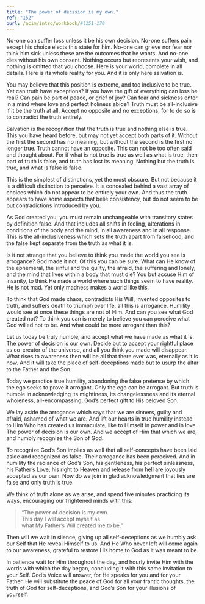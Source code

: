 ```yaml
---
title: "The power of decision is my own."
ref: "152"
burl: /acim/intro/workbook/#l151-170
---
```


No-one can suffer loss unless it be his own decision. No-one suffers
pain except his choice elects this state for him. No-one can grieve nor
fear nor think him sick unless these are the outcomes that he wants. And
no-one dies without his own consent. Nothing occurs but represents your
wish, and nothing is omitted that you choose. Here is your world,
complete in all details. Here is its whole reality for you. And it is
only here salvation is.

You may believe that this position is extreme, and too inclusive to be
true. Yet can truth have exceptions? If you have the gift of everything
can loss be real? Can pain be part of peace, or grief of joy? Can fear
and sickness enter in a mind where love and perfect holiness abide?
Truth must be all-inclusive if it be the truth at all. Accept no
opposite and no exceptions, for to do so is to contradict the truth
entirely.

Salvation is the recognition that the truth is true and nothing else is
true. This you have heard before, but may not yet accept both parts of
it. Without the first the second has no meaning, but without the second
is the first no longer true. Truth cannot have an opposite. This can not
be too often said and thought about. For if what is not true is true as
well as what is true, then part of truth is false, and truth has lost
its meaning. Nothing but the truth is true, and what is false is false.

This is the simplest of distinctions, yet the most obscure. But not
because it is a difficult distinction to perceive. It is concealed
behind a vast array of choices which do not appear to be entirely your
own. And thus the truth appears to have some aspects that belie
consistency, but do not seem to be but contradictions introduced by you.

As God created you, you must remain unchangeable with transitory states
by definition false. And that includes all shifts in feeling,
alterations in conditions of the body and the mind, in all awareness and
in all response. This is the all-inclusiveness which sets the truth
apart from falsehood, and the false kept separate from the truth as what
it is.

Is it not strange that you believe to think you made the world
you see is arrogance? God made it not. Of this you can be sure. What can
He know of the ephemeral, the sinful and the guilty, the afraid, the
suffering and lonely, and the mind that lives within a body that must
die? You but accuse Him of insanity, to think He made a world where such
things seem to have reality. He is not mad. Yet only madness makes a
world like this.

To think that God made chaos, contradicts His Will, invented opposites
to truth, and suffers death to triumph over life, all this is arrogance.
Humility would see at once these things are not of Him. And can you see
what God created not? To think you can is merely to believe you can
perceive what God willed not to be. And what could be more arrogant than
this?

Let us today be truly humble, and accept what we have made as what it
is. The power of decision is our own. Decide but to accept your rightful
place as co-creator of the universe, and all you think you made will
disappear. What rises to awareness then will be all that there ever was,
eternally as it is now. And it will take the place of self-deceptions
made but to usurp the altar to the Father and the Son.

Today we practice true humility, abandoning the false pretense by which
the ego seeks to prove it arrogant. Only the ego can be arrogant. But
truth is humble in acknowledging its mightiness, its changelessness and
its eternal wholeness, all-encompassing, God’s perfect gift to His
beloved Son.

We lay aside the arrogance which says that we are sinners, guilty and
afraid, ashamed of what we are. And lift our hearts in true humility
instead to Him Who has created us immaculate, like to Himself in power
and in love. The power of decision is our own. And we accept of Him that
which we are, and humbly recognize the Son of God.

To recognize God’s Son implies as well that all self-concepts have been
laid aside and recognized as false. Their arrogance has been perceived.
And in humility the radiance of God’s Son, his gentleness, his perfect
sinlessness, his Father’s Love, his right to Heaven and release from
hell are joyously accepted as our own. Now do we join in glad
acknowledgment that lies are false and only truth is true.

We think of truth alone as we arise, and spend five minutes practicing
its ways, encouraging our frightened minds with this:

> “The power of decision is my own.<br/>
> This day I will accept myself as<br/>
> what My Father’s Will created me to be.”

Then will we wait in silence, giving up all self-deceptions as we humbly
ask our Self that He reveal Himself to us. And He Who never left will
come again to our awareness, grateful to restore His home to God as it
was meant to be.

In patience wait for Him throughout the day, and hourly invite Him with
the words with which the day began, concluding it with this same
invitation to your Self. God’s Voice will answer, for He speaks for you
and for your Father. He will substitute the peace of God for all your
frantic thoughts, the truth of God for self-deceptions, and God’s Son
for your illusions of yourself.

